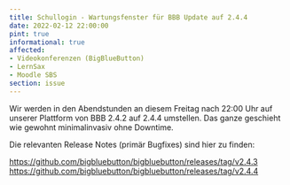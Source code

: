 ```yaml
---
title: Schullogin - Wartungsfenster für BBB Update auf 2.4.4
date: 2022-02-12 22:00:00 
pint: true
informational: true
affected:
- Videokonferenzen (BigBlueButton)
- LernSax
- Moodle SBS
section: issue
---
```


Wir werden in den Abendstunden an diesem Freitag nach 22:00 Uhr auf
unserer Plattform von BBB 2.4.2 auf 2.4.4 umstellen. Das ganze
geschieht wie gewohnt minimalinvasiv ohne Downtime.

Die relevanten Release Notes (primär Bugfixes) sind hier zu finden:

https://github.com/bigbluebutton/bigbluebutton/releases/tag/v2.4.3
https://github.com/bigbluebutton/bigbluebutton/releases/tag/v2.4.4
